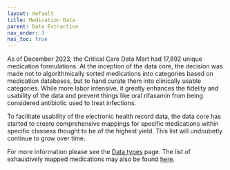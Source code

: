 ```yaml
---
layout: default
title: Medication Data
parent: Data Extraction
nav_order: 3
has_toc: true
---
```


As of December 2023, the Critical Care Data Mart had 17,892 unique medication formulations. At the inception of the data core, the decision was made not to algorithmically sorted medications into categories based on medication databases, but to hand curate them into clinically usable categories. While more labor intensive, it greatly enhances the fidelity and usability of the data and prevent things like oral rifaxamin from being considered antibiotic used to treat infections.

To facilitate usability of the electronic health record data, the data core has started to create comprehensive mappings for specific medications within specific classess thought to be of the highest yield. This list will undoubetly continue to grow over time. 

For more information please see the [Data types](https://andrewmichelson.github.io/WUSTL-CCDM/datatypes/datatypes.html) page. The list of exhaustively mapped medications may also be found [here](https://andrewmichelson.github.io/WUSTL-CCDM/datatypes/12-2023-exhaustivelymappeditems.xlsx).
